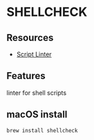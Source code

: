# SHELLCHECK

## Resources
- [Script Linter](http://www.shellcheck.net)

## Features
linter for shell scripts

## macOS install
`brew install shellcheck`